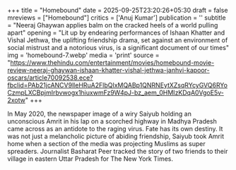 +++
title = "Homebound"
date = 2025-09-25T23:20:26+05:30
draft = false
mreviews = ["Homebound"]
critics = ['Anuj Kumar']
publication = ''
subtitle = "Neeraj Ghaywan applies balm on the cracked heels of a world pulling apart"
opening = "Lit up by endearing performances of Ishaan Khatter and Vishal Jethwa, the uplifting friendship drama, set against an environment of social mistrust and a notorious virus, is a significant document of our times"
img = 'homebound-7.webp'
media = 'print'
source = "https://www.thehindu.com/entertainment/movies/homebound-movie-review-neeraj-ghaywan-ishaan-khatter-vishal-jethwa-janhvi-kapoor-oscars/article70092538.ece?fbclid=PAb21jcANCV9lleHRuA2FlbQIxMQABp1QNRNEytXZsqRYcyGVQ6RYoCzmpLXCBpjmIrbvwogx1hiuxwmFz9W4pJ-bz_aem_0HMIzKDqA0VgoE5v-2xotw"
+++

In May 2020, the newspaper image of a wiry Saiyub holding an unconscious Amrit in his lap on a scorched highway in Madhya Pradesh came across as an antidote to the raging virus. Fate has its own destiny. It was not just a melancholic picture of abiding friendship, Saiyub took Amrit home when a section of the media was projecting Muslims as super spreaders. Journalist Basharat Peer tracked the story of two friends to their village in eastern Uttar Pradesh for The New York Times.
